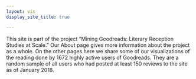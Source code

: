 ```yaml
--- 
layout: vis
display_site_title: true

---
```


This site is part of the project “Mining Goodreads: Literary Reception Studies at Scale.” Our About page gives more information about the project as a whole. On the other pages here we share some of our visualizations of the reading done by 1672 highly active users of Goodreads. They are a random sample of all users who had posted at least 150 reviews to the site as of January 2018.
